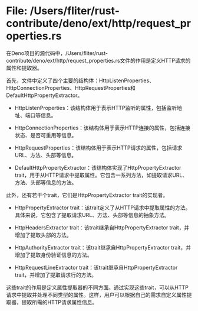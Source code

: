 # File: /Users/fliter/rust-contribute/deno/ext/http/request_properties.rs

在Deno项目的源代码中，/Users/fliter/rust-contribute/deno/ext/http/request_properties.rs文件的作用是定义HTTP请求的属性和提取器。

首先，文件中定义了四个主要的结构体：HttpListenProperties、HttpConnectionProperties、HttpRequestProperties和DefaultHttpPropertyExtractor。

- HttpListenProperties：该结构体用于表示HTTP监听的属性，包括监听地址、端口等信息。

- HttpConnectionProperties：该结构体用于表示HTTP连接的属性，包括连接状态、是否可重用等信息。

- HttpRequestProperties：该结构体用于表示HTTP请求的属性，包括请求URL、方法、头部等信息。

- DefaultHttpPropertyExtractor：该结构体实现了HttpPropertyExtractor trait，用于从HTTP请求中提取属性。它包含一系列方法，如提取请求URL、方法、头部等信息的方法。

此外，还有若干个trait，它们是HttpPropertyExtractor trait的实现者。

- HttpPropertyExtractor trait：该trait定义了从HTTP请求中提取属性的方法。具体来说，它包含了提取请求URL、方法、头部等信息的抽象方法。

- HttpHeadersExtractor trait：该trait继承自HttpPropertyExtractor trait，并增加了提取头部的方法。

- HttpAuthorityExtractor trait：该trait继承自HttpPropertyExtractor trait，并增加了提取身份验证信息的方法。

- HttpRequestLineExtractor trait：该trait继承自HttpPropertyExtractor trait，并增加了提取请求行的方法。

这些trait的作用是定义属性提取器的不同方面。通过实现这些trait，可以从HTTP请求中提取并处理不同类型的属性。这样，用户可以根据自己的需求自定义属性提取器，提取所需的HTTP请求属性信息。

